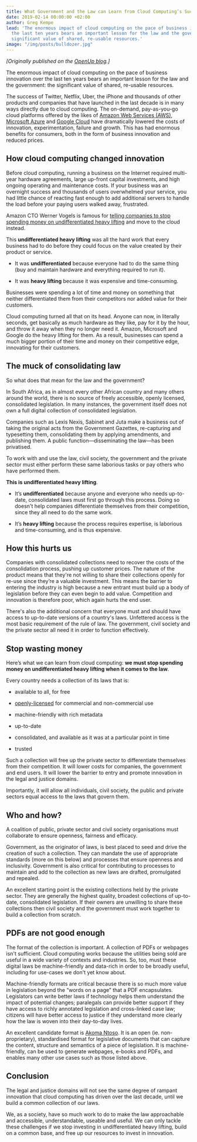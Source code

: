 ```yaml
---
title: What Government and the Law can Learn from Cloud Computing’s Success
date: 2019-02-14 00:00:00 +02:00
author: Greg Kempe
lead: 'The enormous impact of cloud computing on the pace of business innovation over
  the last ten years bears an important lesson for the law and the government: the
  significant value of shared, re-usable resources.'
image: "/img/posts/bulldozer.jpg"
---
```


*\[Originally published on the [OpenUp blog](https://openup.org.za/articles/govt-law-cloud-computing.html).\]*

The enormous impact of cloud computing on the pace of business innovation over the last ten years bears an important lesson for the law and the government: the significant value of shared, re-usable resources.

The success of Twitter, Netflix, Uber, the iPhone and thousands of other products and companies that have launched in the last decade is in many ways directly due to cloud computing. The on-demand, pay-as-you-go cloud platforms offered by the likes of [Amazon Web Services (AWS)](https://aws.amazon.com/), [Microsoft Azure](https://azure.microsoft.com/en-us/) and [Google Cloud](https://cloud.google.com/) have dramatically lowered the costs of innovation, experimentation, failure and growth. This has had enormous benefits for consumers, both in the form of business innovation and reduced prices.

## How cloud computing changed innovation

Before cloud computing, running a business on the Internet required multi-year hardware agreements, large up-front capital investments, and high ongoing operating and maintenance costs. If your business was an overnight success and thousands of users overwhelmed your service, you had little chance of reacting fast enough to add additional servers to handle the load before your paying users walked away, frustrated.

Amazon CTO Werner Vogels is famous for [telling companies to stop spending money on undifferentiated heavy lifting](https://www.cio.co.nz/article/466635/amazon_cto_stop_spending_money_undifferentiated_heavy_lifting_/) and move to the cloud instead.

This **undifferentiated heavy lifting** was all the hard work that every business had to do before they could focus on the value created by their product or service.

* It was **undifferentiated** because everyone had to do the same thing (buy and maintain hardware and everything required to run it).

* It was **heavy lifting** because it was expensive and time-consuming.

Businesses were spending a lot of time and money on something that neither differentiated them from their competitors nor added value for their customers.

Cloud computing turned all that on its head. Anyone can now, in literally seconds, get basically as much hardware as they like, pay for it by the hour, and throw it away when they no longer need it. Amazon, Microsoft and Google do the heavy lifting for them. As a result, businesses can spend a much bigger portion of their time and money on their competitive edge, innovating for their customers.

## The muck of consolidating law

So what does that mean for the law and the government?

In South Africa, as in almost every other African country and many others around the world, there is no source of freely accessible, openly licensed, consolidated legislation. In many instances, the government itself does not own a full digital collection of consolidated legislation.

Companies such as Lexis Nexis, Sabinet and Juta make a business out of taking the original acts from the Government Gazettes, re-capturing and typesetting them, consolidating them by applying amendments, and publishing them. A public function—disseminating the law—has been privatised.

To work with and use the law, civil society, the government and the private sector must either perform these same laborious tasks or pay others who have performed them.

**This is undifferentiated heavy lifting**.

* It’s **undifferentiated** because anyone and everyone who needs up-to-date, consolidated laws must first go through this process. Doing so doesn't help companies differentiate themselves from their competition, since they all need to do the same work.

* It’s **heavy lifting** because the process requires expertise, is laborious and time-consuming, and is thus expensive.

## How this hurts us

Companies with consolidated collections need to recover the costs of the consolidation process, pushing up customer prices. The nature of the product means that they're not willing to share their collections openly for re-use since they’re a valuable investment. This means the barrier to entering the industry is high because a new entrant must build up a body of legislation before they can even begin to add value. Competition and innovation is therefore poor, which again hurts the end user.

There's also the additional concern that everyone must and should have access to up-to-date versions of a country's laws. Unfettered access is the most basic requirement of the rule of law. The government, civil society and the private sector all need it in order to function effectively.

## Stop wasting money

Here’s what we can learn from cloud computing: **we must stop spending money on undifferentiated heavy lifting when it comes to the law**.

Every country needs a collection of its laws that is:

* available to all, for free

* [openly-licensed](http://opendefinition.org/) for commercial and non-commercial use

* machine-friendly with rich metadata

* up-to-date

* consolidated, and available as it was at a particular point in time

* trusted

Such a collection will free up the private sector to differentiate themselves from their competition. It will lower costs for companies, the government and end users. It will lower the barrier to entry and promote innovation in the legal and justice domains.

Importantly, it will allow all individuals, civil society, the public and private sectors equal access to the laws that govern them.

## Who and how?

A coalition of public, private sector and civil society organisations must collaborate to ensure openness, fairness and efficacy.

Government, as the originator of laws, is best placed to seed and drive the creation of such a collection. They can mandate the use of appropriate standards (more on this below) and processes that ensure openness and inclusivity. Government is also critical for contributing to processes to maintain and add to the collection as new laws are drafted, promulgated and repealed.

An excellent starting point is the existing collections held by the private sector. They are generally the highest quality, broadest collections of up-to-date, consolidated legislation. If their owners are unwilling to share these collections then civil society and the government must work together to build a collection from scratch.

## PDFs are not good enough

The format of the collection is important. A collection of PDFs or webpages isn't sufficient. Cloud computing works because the utilities being sold are useful in a wide variety of contexts and industries. So, too, must these digital laws be machine-friendly and data-rich in order to be broadly useful, including for use-cases we don't yet know about.

Machine-friendly formats are critical because there is so much more value in legislation beyond the “words on a page” that a PDF encapsulates. Legislators can write better laws if technology helps them understand the impact of potential changes; paralegals can provide better support if they have access to richly annotated legislation and cross-linked case law; citizens will have better access to justice if they understand more clearly how the law is woven into their day-to-day lives.

An excellent candidate format is [Akoma Ntoso](http://www.akomantoso.org/). It is an open (ie. non-proprietary), standardised format for legislative documents that can capture the content, structure and semantics of a piece of legislation. It is machine-friendly, can be used to generate webpages, e-books and PDFs, and enables many other use cases such as those listed above.

## Conclusion

The legal and justice domains will not see the same degree of rampant innovation that cloud computing has driven over the last decade, until we build a common collection of our laws.

We, as a society, have so much work to do to make the law approachable and accessible, understandable, useable and useful. We can only tackle these challenges if we stop investing in undifferentiated heavy lifting, build on a common base, and free up our resources to invest in innovation.

